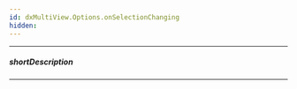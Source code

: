 ```yaml
---
id: dxMultiView.Options.onSelectionChanging
hidden: 
---
```

---
##### shortDescription
<!-- Description goes here -->

---
<!-- Description goes here -->